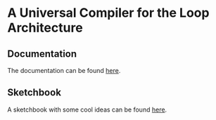 # A Universal Compiler for the Loop Architecture
## Documentation
The documentation can be found [here](https://thenerdmix.github.io/vdsp/).
## Sketchbook
A sketchbook with some cool ideas can be found [here](https://docs.google.com/document/d/1PgesU5yiAXiCxZulvICYOfQMF2VlhI6i1_vP8gzMCQw/edit?usp=sharing).
